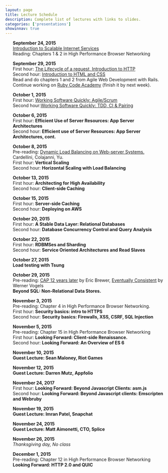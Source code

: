 ```yaml
---
layout: page
title: Lecture Schedule
description: Complete list of lectures with links to slides.
categories: ['presentations']
showinnav: true
---
```


<ul>
<section>
<p>
<b>September 24, 2015</br></b>
<a href="lecture_2015_09_24.pdf">Introduction to Scalable Internet
Services</a>
</br>
Reading: Chapters 1 & 2 in High Performance Browser Networking</br>
</p>
</section>
</ul>

<ul>
<section>
<p>
<b>September 29, 2015</br></b>
First hour: <a href="lecture_2015_09_29.pdf">The Lifecycle of a request, Introduction to HTTP</a>
</br>
Second hour: <a href="lecture_2015_09_29.pdf">Introduction to HTML and CSS</a>
</br>
Read and do chapters 1 and 2 from Agile Web Development with Rails.
Continue working on <a href="http://www.codecademy.com/en/tracks/ruby/">Ruby Code Academy</a> (finish it by next week).
</section>
</ul>

<ul>
<section>
<p>
<b>October 1, 2015</br></b>
First hour: <a href="lecture_2015_10_01.pdf">Working Software Quickly:
Agile/Scrum</a><br>
Second hour:<a href="lecture_2015_10_01.pdf">Working Software Quickly: TDD, CI &
Pairing</a><br>
</p>
</section>
</ul>




<ul>
<section>
<p>
<b>October 6, 2015</br></b>
<!-- Pre-reading: <a href="https://cs.uwaterloo.ca/~brecht/papers/getpaper.php?file=eurosys-2007.pdf">Comparing the Performance of Web Server Architectures</a>, Pariag et al.</br> -->
First hour: <b href="lecture_04_08.pdf">Efficient Use of Server Resources: App Server Architectures</b></br>
Second hour: <b href="lecture_04_08.pdf">Efficient use of Server Resources: App Server Architectures, cont. </b></br>
</p>
</section>
</ul>

<ul>
<section>
<p>
<b>October 8, 2015<br></b>
Pre-reading: <a href="http://www.ics.uci.edu/~cs230/reading/DLB.pdf">Dynamic Load Balancing on Web-server Systems. </a> Cardellini, Colajanni, Yu.<br>
First hour: <b href="lecture_04_13.pdf">Vertical Scaling</b><br>
Second hour: <b href="lecture_04_13.pdf">Horizontal Scaling with Load
Balancing</b><br>
</p>
</section>
</ul>

<ul>
<section>
<p>
<b>October 13, 2015<br></b>
First hour: <b href="lecture_04_15.pdf">Architecting for High
Availability</b><br>
Second hour: <b href="lecture_04_15.pdf">Client-side Caching</b><br>
</p>
</section>
</ul>


<ul>
<section>
<p>
<b>October 15, 2015</br></b>
First hour: <b href="lecture_04_20.pdf">Server-side Caching</b></br>
Second hour: <b href="lecture_04_20.pdf">Deploying on AWS</b></br>
</p>
</section>
</ul>


<ul>
<section>
<p>
<b>October 20, 2015</br></b>
First hour: <b href="lecture_04_27.pdf">A Stable Data Layer: Relational Databases</b></br>
Second hour: <b href="lecture_04_27">Database Concurrency Control and Query Analysis</b></br>
</p>
</section>
</ul>


<ul>
<section>
<p>
<b>October 22, 2015</br></b>
First hour: <b href="lecture_04_29.pdf">RDBMSes and Sharding</b></br>
Second hour: <b href="lecture_04_29.pdf">Service Oriented Architectures and Read Slaves</b></br>
</p>
</section>
</ul>
<ul>
<section>
<p>
<b>October 27, 2015</br></b>
<b href="lecture_05_04.pdf">Load testing with Tsung</b></br>
</p>
</section>
</ul>



<ul>
<section>
<p>
<b>October 29, 2015</br></b>
Pre-reading: 
<a
href="http://www.realtechsupport.org/UB/NP/Numeracy_CAP%2B12Years_2012.pdf"> CAP 12 years later</a> by Eric Brewer, 
<a href="vogels.pdf">Eventually Consistent</a> by Werner Vogels<br>
<b href="lecture_05_06.pdf"> Beyond SQL: Non-Relational Data Stores.</b></br>
</p>
</section>
</ul>

<ul>
<section>
<p>
<b>November 3, 2015</br></b>
Pre-reading: Chapter 4 in High Performance Browser Networking.</br>
First hour: <b href="lecture_05_11.pdf">Security basics: intro to HTTPS</b></br>
Second hour: <b href="lecture_05_11.pdf">Security basics: Firewalls, XSS, CSRF, SQL Injection</b></br>
</p>
</section>
</ul>

<ul>
<section>
<p>
<b>November 5, 2015</br></b>
Pre-reading: Chapter 15 in High Performance Browser Networking</br>
First hour: <b href="lecture_05_20.pdf">Looking Forward: Client-side Renaissance.</b></br>
Second hour: <b href="lecture_05_20.pdf">Looking Forward:   An Overview of ES 6</b></br>
</p>
</section>
</ul>

<ul>
<section>
<p>
<b>November 10, 2015</br></b>
<b>Guest Lecture: Sean Maloney, Riot Games <br></b>
</p>
</section>
</ul>


<ul>
<section>
<p>
<b>November 12, 2015</br></b>
<b >Guest Lecture: Darren Mutz, Appfolio</b></br>
</p>
</section>
</ul>
<ul>
<section>
<p>
<b>November 24, 2017</br></b>
First hour: <b href="lecture_05_27.pdf">Looking Forward:  Beyond Javascript Clients: asm.js</b></br>
Second hour: <b href="lecture_05_27.pdf">Looking Forward: Beyond Javascript clients: Emscripten and Webruby </b></br>
</p>
</section>
</ul>


<ul>
<section>
<p>
<b>November 19, 2015</br></b>
<b>Guest Lecture: Imran Patel, Snapchat</b><br> 
</p>
</section>
</ul>
<ul>
<section>
<p>
<b>November 24, 2015</br></b>
<b >Guest Lecture: Matt Aimonetti, CTO, Splice</b></br>
</p>
</section>
</ul>


<ul>
<section>
<p>
<b>November 26, 2015</br></b>
<em>Thanksgiving day, No class</em>
</p>
</section>
</ul>


<ul>
<section>
<p>
<b>December 1, 2015</br></b>
Pre-reading: Chapter 12 in High Performance Browser Networking</br>
<b href="lecture_06_03.pdf">Looking Forward: HTTP 2.0 and QUIC</b></br>
</p>
</section>
</ul>

